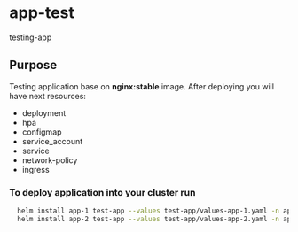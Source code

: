 # app-test
testing-app 

## Purpose
Testing application base on **nginx:stable** image. After deploying you will have next resources:
 - deployment
 - hpa
 - configmap
 - service_account
 - service
 - network-policy
 - ingress

### To deploy application into your cluster run
```bash
  helm install app-1 test-app --values test-app/values-app-1.yaml -n app-1 --create-namespace
  helm install app-2 test-app --values test-app/values-app-2.yaml -n app-2 --create-namespace
```
